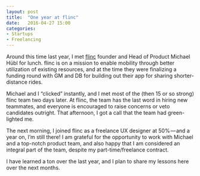 ```yaml
---
layout:	post
title:	"One year at flinc"
date:	2016-04-27 15:00
categories:
- Startups
- Freelancing
---
```

Around this time last year, I met [flinc](https://flinc.org) founder and Head of Product Michael Hübl for lunch. flinc is on a mission to enable mobility through better utilization of existing resources, and at the time they were finalizing a funding round with GM and DB for building out their app for sharing shorter-distance rides.

Michael and I “clicked” instantly, and I met most of the (then 15 or so strong) flinc team two days later. At flinc, the team has the last word in hiring new teammates, and everyone is encouraged to raise concerns or veto candidates outright. That afternoon, I got a call that the team had green-lighted me.

The next morning, I joined flinc as a freelance UX designer at 50% — and a year on, I’m still there! I am grateful for the opportunity to work with Michael and a top-notch product team, and also happy that I am considered an integral part of the team, despite my part-time/freelance contract.

I have learned a ton over the last year, and I plan to share my lessons here over the next months.